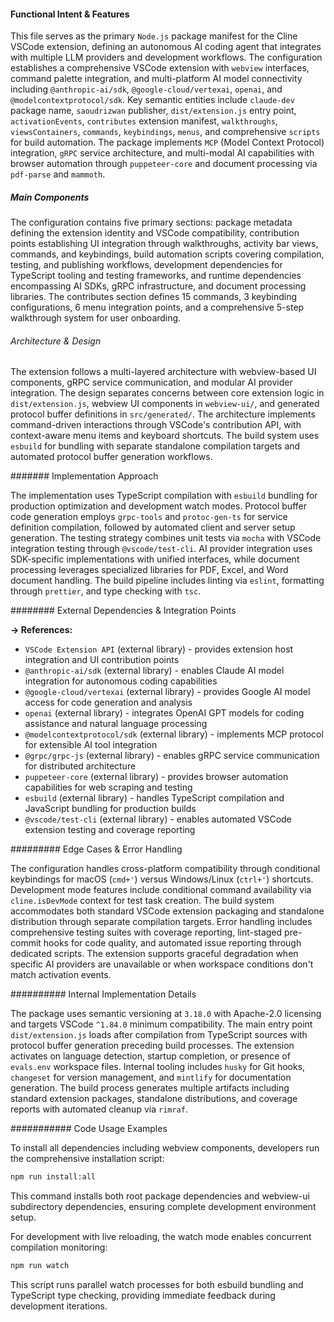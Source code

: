 <!-- CACHE_METADATA_START -->
<!-- Source File: {PROJECT_ROOT}/.knowledge/git-clones/cline/package.json -->
<!-- Cached On: 2025-07-09T04:44:27.941781 -->
<!-- Source Modified: 2025-06-27T12:14:47.937888 -->
<!-- Cache Version: 1.0 -->
<!-- CACHE_METADATA_END -->

#### Functional Intent & Features

This file serves as the primary `Node.js` package manifest for the Cline VSCode extension, defining an autonomous AI coding agent that integrates with multiple LLM providers and development workflows. The configuration establishes a comprehensive VSCode extension with `webview` interfaces, command palette integration, and multi-platform AI model connectivity including `@anthropic-ai/sdk`, `@google-cloud/vertexai`, `openai`, and `@modelcontextprotocol/sdk`. Key semantic entities include `claude-dev` package name, `saoudrizwan` publisher, `dist/extension.js` entry point, `activationEvents`, `contributes` extension manifest, `walkthroughs`, `viewsContainers`, `commands`, `keybindings`, `menus`, and comprehensive `scripts` for build automation. The package implements `MCP` (Model Context Protocol) integration, `gRPC` service architecture, and multi-modal AI capabilities with browser automation through `puppeteer-core` and document processing via `pdf-parse` and `mammoth`.

##### Main Components

The configuration contains five primary sections: package metadata defining the extension identity and VSCode compatibility, contribution points establishing UI integration through walkthroughs, activity bar views, commands, and keybindings, build automation scripts covering compilation, testing, and publishing workflows, development dependencies for TypeScript tooling and testing frameworks, and runtime dependencies encompassing AI SDKs, gRPC infrastructure, and document processing libraries. The contributes section defines 15 commands, 3 keybinding configurations, 6 menu integration points, and a comprehensive 5-step walkthrough system for user onboarding.

###### Architecture & Design

The extension follows a multi-layered architecture with webview-based UI components, gRPC service communication, and modular AI provider integration. The design separates concerns between core extension logic in `dist/extension.js`, webview UI components in `webview-ui/`, and generated protocol buffer definitions in `src/generated/`. The architecture implements command-driven interactions through VSCode's contribution API, with context-aware menu items and keyboard shortcuts. The build system uses `esbuild` for bundling with separate standalone compilation targets and automated protocol buffer generation workflows.

####### Implementation Approach

The implementation uses TypeScript compilation with `esbuild` bundling for production optimization and development watch modes. Protocol buffer code generation employs `grpc-tools` and `protoc-gen-ts` for service definition compilation, followed by automated client and server setup generation. The testing strategy combines unit tests via `mocha` with VSCode integration testing through `@vscode/test-cli`. AI provider integration uses SDK-specific implementations with unified interfaces, while document processing leverages specialized libraries for PDF, Excel, and Word document handling. The build pipeline includes linting via `eslint`, formatting through `prettier`, and type checking with `tsc`.

######## External Dependencies & Integration Points

**→ References:**
- `VSCode Extension API` (external library) - provides extension host integration and UI contribution points
- `@anthropic-ai/sdk` (external library) - enables Claude AI model integration for autonomous coding capabilities
- `@google-cloud/vertexai` (external library) - provides Google AI model access for code generation and analysis
- `openai` (external library) - integrates OpenAI GPT models for coding assistance and natural language processing
- `@modelcontextprotocol/sdk` (external library) - implements MCP protocol for extensible AI tool integration
- `@grpc/grpc-js` (external library) - enables gRPC service communication for distributed architecture
- `puppeteer-core` (external library) - provides browser automation capabilities for web scraping and testing
- `esbuild` (external library) - handles TypeScript compilation and JavaScript bundling for production builds
- `@vscode/test-cli` (external library) - enables automated VSCode extension testing and coverage reporting

######### Edge Cases & Error Handling

The configuration handles cross-platform compatibility through conditional keybindings for macOS (`cmd+'`) versus Windows/Linux (`ctrl+'`) shortcuts. Development mode features include conditional command availability via `cline.isDevMode` context for test task creation. The build system accommodates both standard VSCode extension packaging and standalone distribution through separate compilation targets. Error handling includes comprehensive testing suites with coverage reporting, lint-staged pre-commit hooks for code quality, and automated issue reporting through dedicated scripts. The extension supports graceful degradation when specific AI providers are unavailable or when workspace conditions don't match activation events.

########## Internal Implementation Details

The package uses semantic versioning at `3.18.0` with Apache-2.0 licensing and targets VSCode `^1.84.0` minimum compatibility. The main entry point `dist/extension.js` loads after compilation from TypeScript sources with protocol buffer generation preceding build processes. The extension activates on language detection, startup completion, or presence of `evals.env` workspace files. Internal tooling includes `husky` for Git hooks, `changeset` for version management, and `mintlify` for documentation generation. The build process generates multiple artifacts including standard extension packages, standalone distributions, and coverage reports with automated cleanup via `rimraf`.

########### Code Usage Examples

To install all dependencies including webview components, developers run the comprehensive installation script:

```bash
npm run install:all
```

This command installs both root package dependencies and webview-ui subdirectory dependencies, ensuring complete development environment setup.

For development with live reloading, the watch mode enables concurrent compilation monitoring:

```bash
npm run watch
```

This script runs parallel watch processes for both esbuild bundling and TypeScript type checking, providing immediate feedback during development iterations.